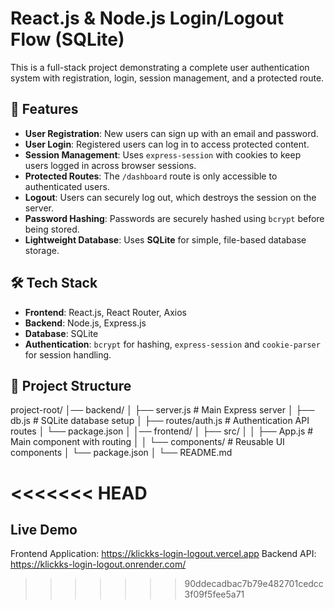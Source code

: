 # React.js & Node.js Login/Logout Flow (SQLite)

This is a full-stack project demonstrating a complete user authentication system with registration, login, session management, and a protected route.

## 🚀 Features
- **User Registration**: New users can sign up with an email and password.
- **User Login**: Registered users can log in to access protected content.
- **Session Management**: Uses `express-session` with cookies to keep users logged in across browser sessions.
- **Protected Routes**: The `/dashboard` route is only accessible to authenticated users.
- **Logout**: Users can securely log out, which destroys the session on the server.
- **Password Hashing**: Passwords are securely hashed using `bcrypt` before being stored.
- **Lightweight Database**: Uses **SQLite** for simple, file-based database storage.

## 🛠 Tech Stack
- **Frontend**: React.js, React Router, Axios
- **Backend**: Node.js, Express.js
- **Database**: SQLite
- **Authentication**: `bcrypt` for hashing, `express-session` and `cookie-parser` for session handling.



## 📂 Project Structure

project-root/
│── backend/
│   ├── server.js        # Main Express server
│   ├── db.js            # SQLite database setup
│   ├── routes/auth.js   # Authentication API routes
│   └── package.json
│
│── frontend/
│   ├── src/
│   │   ├── App.js         # Main component with routing
│   │   └── components/    # Reusable UI components
│   └── package.json
│
└── README.md

<<<<<<< HEAD
=======

## Live Demo
  Frontend Application: https://klickks-login-logout.vercel.app
  Backend API: https://klickks-login-logout.onrender.com/
>>>>>>> 90ddecadbac7b79e482701cedcc3f09f5fee5a71
